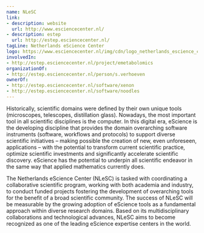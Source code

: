 ```yaml
---
name: NLeSC
link:
- description: website
  url: http://www.esciencecenter.nl/
- description: estep
  url: http://estep.esciencecenter.nl/
tagLine: Netherlands eScience Center
logo: https://www.esciencecenter.nl/img/cdn/logo_netherlands_escience_center.jpg,
involvedIn:
- http://estep.esciencecenter.nl/project/emetabolomics
organizationOf:
- http://estep.esciencecenter.nl/person/s.verhoeven
ownerOf:
- http://estep.esciencecenter.nl/software/xenon
- http://estep.esciencecenter.nl/software/noodles
---
```

Historically, scientific domains were defined by their own unique tools (microscopes, telescopes, distillation glass). Nowadays, the most important tool in all scientific disciplines is the computer. In this digital era, eScience is the developing discipline that provides the domain overarching software instruments (software, workflows and protocols) to support diverse scientific initiatives – making possible the creation of new, even unforeseen, applications – with the potential to transform current scientific practice, optimize scientific investments and significantly accelerate scientific discovery. eScience has the potential to underpin all scientific endeavor in the same way that applied mathematics currently does.

The Netherlands eScience Center (NLeSC) is tasked with coordinating a collaborative scientific program, working with both academia and industry, to conduct funded projects fostering the development of overarching tools for the benefit of a broad scientific community. The success of NLeSC will be measurable by the growing adoption of eScience tools as a fundamental approach within diverse research domains. Based on its multidisciplinary collaborations and technological advances, NLeSC aims to become recognized as one of the leading eScience expertise centers in the world.
